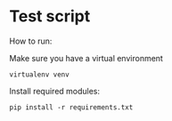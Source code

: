 # Test script


How to run:


Make sure you have a virtual environment

`virtualenv venv`


Install required modules:

`pip install -r requirements.txt`